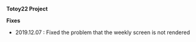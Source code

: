 **Totoy22 Project**


**Fixes**
- 2019.12.07 : Fixed the problem that the weekly screen is not rendered
